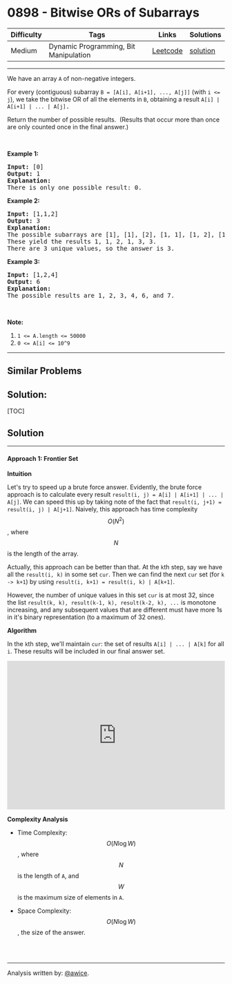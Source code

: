 # 0898 - Bitwise ORs of Subarrays

Difficulty  | Tags | Links | Solutions
----------- | ---- | ----- | -----
Medium | Dynamic Programming, Bit Manipulation | [Leetcode](https://leetcode.com/problems/bitwise-ors-of-subarrays) | [solution](https://leetcode.com/problems/bitwise-ors-of-subarrays/solution/)


-----------

<p>We have an array <code>A</code> of non-negative integers.</p>

<p>For every (contiguous) subarray <code>B =&nbsp;[A[i], A[i+1], ..., A[j]]</code> (with <code>i &lt;= j</code>), we take the bitwise OR of all the elements in <code>B</code>, obtaining a result <font face="monospace"><code>A[i] | A[i+1] | ... | A[j]</code>.</font></p>

<p>Return the number of possible&nbsp;results.&nbsp; (Results that occur more than once are only counted once in the final answer.)</p>

<p>&nbsp;</p>

<div>
<p><strong>Example 1:</strong></p>

<pre>
<strong>Input: </strong><span id="example-input-1-1">[0]</span>
<strong>Output: </strong><span id="example-output-1">1</span>
<strong>Explanation: </strong>
There is only one possible result: 0.
</pre>

<div>
<p><strong>Example 2:</strong></p>

<pre>
<strong>Input: </strong><span id="example-input-2-1">[1,1,2]</span>
<strong>Output: </strong><span id="example-output-2">3</span>
<strong>Explanation: </strong>
The possible subarrays are [1], [1], [2], [1, 1], [1, 2], [1, 1, 2].
These yield the results 1, 1, 2, 1, 3, 3.
There are 3 unique values, so the answer is 3.
</pre>

<div>
<p><strong>Example 3:</strong></p>

<pre>
<strong>Input: </strong><span id="example-input-3-1">[1,2,4]</span>
<strong>Output: </strong><span id="example-output-3">6</span>
<strong>Explanation: </strong>
The possible results are 1, 2, 3, 4, 6, and 7.
</pre>
</div>
</div>
</div>

<p>&nbsp;</p>

<p><strong>Note:</strong></p>

<ol>
	<li><code>1 &lt;= A.length &lt;= 50000</code></li>
	<li><code>0 &lt;= A[i] &lt;= 10^9</code></li>
</ol>


-----------


## Similar Problems




## Solution:

[TOC]

## Solution
---
#### Approach 1: Frontier Set

**Intuition**

Let's try to speed up a brute force answer.  Evidently, the brute force approach is to calculate every result `result(i, j) = A[i] | A[i+1] | ... | A[j]`.  We can speed this up by taking note of the fact that `result(i, j+1) = result(i, j) | A[j+1]`.  Naively, this approach has time complexity $$O(N^2)$$, where $$N$$ is the length of the array.

Actually, this approach can be better than that.  At the `k`th step, say we have all the `result(i, k)` in some set `cur`.  Then we can find the next `cur` set (for `k -> k+1`) by using `result(i, k+1) = result(i, k) | A[k+1]`.

However, the number of unique values in this set `cur` is at most 32, since the list `result(k, k), result(k-1, k), result(k-2, k), ...` is monotone increasing, and any subsequent values that are different must have more 1s in it's binary representation (to a maximum of 32 ones).

**Algorithm**

In the `k`th step, we'll maintain `cur`: the set of results `A[i] | ... | A[k]` for all `i`.  These results will be included in our final answer set.

<iframe src="https://leetcode.com/playground/rDNmUE84/shared" frameBorder="0" width="100%" height="344" name="rDNmUE84"></iframe>

**Complexity Analysis**

* Time Complexity:  $$O(N \log W)$$, where $$N$$ is the length of `A`, and $$W$$ is the maximum size of elements in `A`.

* Space Complexity:  $$O(N \log W)$$, the size of the answer.
<br />
<br />


---


Analysis written by: [@awice](https://leetcode.com/awice).
